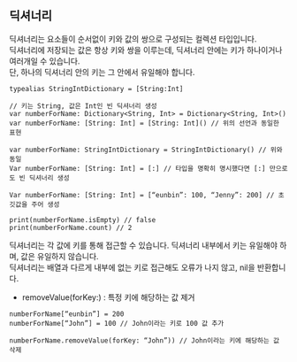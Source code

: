 ## 딕셔너리
딕셔너리는 요소들이 순서없이 키와 값의 쌍으로 구성되는 컬렉션 타입입니다. <br />
딕셔너리에 저장되는 값은 항상 키와 쌍을 이루는데, 딕셔너리 안에는 키가 하나이거나 여러개일 수 있습니다. <br />
단, 하나의 딕셔너리 안의 키는 그 안에서 유일해야 합니다. <br />
```
typealias StringIntDictionary = [String:Int]

// 키는 String, 값은 Int인 빈 딕셔너리 생성
var numberForName: Dictionary<String, Int> = Dictionary<String, Int>()
var numberForName: [String: Int] = [String: Int]() // 위의 선언과 동일한 표현

var numberForName: StringIntDictionary = StringIntDictionary() // 위와 동일
Var numberForName: [String: Int] = [:] // 타입을 명확히 명시했다면 [:] 만으로도 빈 딕셔너리 생성

Var numberForName: [String: Int] = [“eunbin”: 100, “Jenny”: 200] // 초깃값을 주어 생성

print(numberForName.isEmpty) // false
print(numberForName.count) // 2
```
딕셔너리는 각 값에 키를 통해 접근할 수 있습니다. 딕셔너리 내부에서 키는 유일해야 하며, 값은 유일하지 않습니다. <br />
딕셔너리는 배열과 다르게 내부에 없는 키로 접근해도 오류가 나지 않고, nil을 반환합니다.
- removeValue(forKey:) : 특정 키에 해당하는 값 제거

```
numberForName[“eunbin”] = 200
numberForName[“John”] = 100 // John이라는 키로 100 값 추가

numberForName.removeValue(forKey: “John”)) // John이라는 키에 해당하는 값 삭제
```
